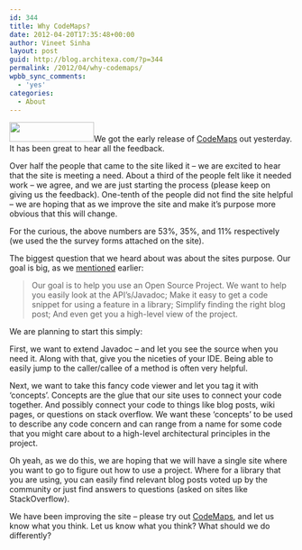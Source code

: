 ```yaml
---
id: 344
title: Why CodeMaps?
date: 2012-04-20T17:35:48+00:00
author: Vineet Sinha
layout: post
guid: http://blog.architexa.com/?p=344
permalink: /2012/04/why-codemaps/
wpbb_sync_comments:
  - 'yes'
categories:
  - About
---
```

<!--S-ButtonZ 1.1.5 Start-->

<div style="float: left; width: 42px; padding-right: 10px; margin: 0 -52px 0 0; position: relative; left: -62px; top: 8px">
</div>

<!--S-ButtonZ 1.1.5 End-->

[<img class="alignright size-full wp-image-341" title="CodeMaps" src="{{site.baseurl}}/assets/uploads/2012/04/CodeMapsShot1.png" alt="" width="150" height="35" />]({{site.baseurl}}/assets/uploads/2012/04/CodeMapsShot1.png)We got the early release of [CodeMaps](http://www.codemaps.org) out yesterday. It has been great to hear all the feedback.

Over half the people that came to the site liked it &#8211; we are excited to hear that the site is meeting a need. About a third of the people felt like it needed work &#8211; we agree, and we are just starting the process (please keep on giving us the feedback). One-tenth of the people did not find the site helpful &#8211; we are hoping that as we improve the site and make it&#8217;s purpose more obvious that this will change.

For the curious, the above numbers are 53%, 35%, and 11% respectively (we used the the survey forms attached on the site).

The biggest question that we heard about was about the sites purpose. Our goal is big, as we [mentioned](http://blog.architexa.com/2012/04/a-website-for-java-developers/) earlier:

> Our goal is to help you use an Open Source Project. We want to help you easily look at the API’s/Javadoc; Make it easy to get a code snippet for using a feature in a library; Simplify finding the right blog post; And even get you a high-level view of the project.

We are planning to start this simply:

First, we want to extend Javadoc &#8211; and let you see the source when you need it. Along with that, give you the niceties of your IDE. Being able to easily jump to the caller/callee of a method is often very helpful. 

Next, we want to take this fancy code viewer and let you tag it with &#8216;concepts&#8217;. Concepts are the glue that our site uses to connect your code together. And possibly connect your code to things like blog posts, wiki pages, or questions on stack overflow. We want these &#8216;concepts&#8217; to be used to describe any code concern and can range from a name for some code that you might care about to a high-level architectural principles in the project. 

Oh yeah, as we do this, we are hoping that we will have a single site where you want to go to figure out how to use a project. Where for a library that you are using, you can easily find relevant blog posts voted up by the community or just find answers to questions (asked on sites like StackOverflow).

We have been improving the site &#8211; please try out [CodeMaps](http://www.codemaps.org), and let us know what you think. Let us know what you think? What should we do differently? 

<div style="clear:both;">
  &nbsp;
</div>